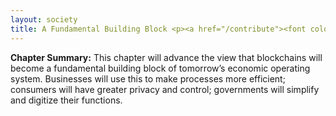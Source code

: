 ```yaml
---
layout: society
title: A Fundamental Building Block <p><a href="/contribute"><font color="grey" size="4">(Soliciting Contributions)</font></a></p>
---
```


<b>Chapter Summary:</b> This chapter will advance the view that blockchains will become a fundamental building block of tomorrow’s economic operating system. Businesses will use this to make processes more efficient; consumers will have greater privacy and control; governments will simplify and digitize their functions.
